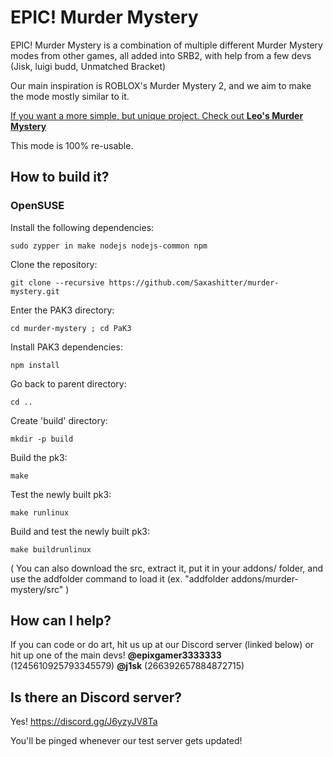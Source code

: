 # EPIC! Murder Mystery

EPIC! Murder Mystery is a combination of multiple different Murder Mystery modes from other games, all added into SRB2, with help from a few devs (Jisk, luigi budd, Unmatched Bracket)

Our main inspiration is ROBLOX's Murder Mystery 2, and we aim to make the mode mostly similar to it.

[If you want a more simple, but unique project. Check out **Leo's Murder Mystery**](https://github.com/LeonardoTheMutant/SRB2-Murder-Mystery)

This mode is 100% re-usable.

## How to build it?

### OpenSUSE

Install the following dependencies:
```
sudo zypper in make nodejs nodejs-common npm
```

Clone the repository:

```
git clone --recursive https://github.com/Saxashitter/murder-mystery.git
```

Enter the PAK3 directory:

```
cd murder-mystery ; cd PaK3
```

Install PAK3 dependencies:

```
npm install
```

Go back to parent directory:

```
cd ..
```

Create 'build' directory:

```
mkdir -p build
```

Build the pk3:

```
make
```

Test the newly built pk3:

```
make runlinux
```

Build and test the newly built pk3:

```
make buildrunlinux
```

( You can also download the src, extract it, put it in your addons/ folder, and use the addfolder command to load it (ex. "addfolder addons/murder-mystery/src" )

## How can I help?
If you can code or do art, hit us up at our Discord server (linked below) or hit up one of the main devs!
**@epixgamer3333333** (1245610925793345579)
**@j1sk** (266392657884872715)

## Is there an Discord server?
Yes! https://discord.gg/J6yzyJV8Ta

You'll be pinged whenever our test server gets updated!
